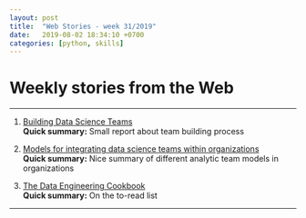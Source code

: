 ```yaml
---
layout: post
title:  "Web Stories - week 31/2019"
date:   2019-08-02 18:34:10 +0700
categories: [python, skills]
---
```


# Weekly stories from the Web
----------------

1. [Building Data Science Teams](http://www.datascienceassn.org/sites/default/files/Building%20Data%20Science%20Teams.pdf)<br/>
**Quick summary:** Small report about team building process

2. [Models for integrating data science teams within organizations](https://medium.com/swlh/models-for-integrating-data-science-teams-within-organizations-7c5afa032ebd)<br/>
**Quick summary:** Nice summary of different analytic team models in organizations

3. [The Data Engineering Cookbook](https://github.com/andkret/Cookbook/blob/master/Data%20Engineering%20Cookbook.pdf)<br/>
**Quick summary:** On the to-read list



----------------
